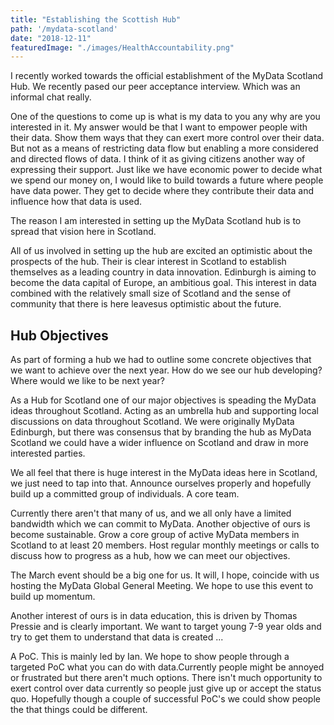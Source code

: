 ```yaml
---
title: "Establishing the Scottish Hub"
path: '/mydata-scotland'
date: "2018-12-11"
featuredImage: "./images/HealthAccountability.png"  
---
```


I recently worked towards the official establishment of the MyData Scotland Hub. We recently pased our peer acceptance interview. Which was an informal chat really.

One of the questions to come up is what is my data to you any why are you interested in it. My answer would be that I want to empower people with their data. Show them ways that they can exert more control over their data. But not as a means of restricting data flow but enabling a more considered and directed flows of data. I think of it as giving citizens another way of expressing their support. Just like we have economic power to decide what we spend our money on, I would like to build towards a future where people have data power. They get to decide where they contribute their data and influence how that data is used.

The reason I am interested in setting up the MyData Scotland hub is to spread that vision here in Scotland. 

All of us involved in setting up the hub are excited an optimistic about the prospects of the hub. Their is clear interest in Scotland to establish themselves as a leading country in data innovation. Edinburgh is aiming to become the data capital of Europe, an ambitious goal. This interest in data combined with the relatively small size of Scotland and the sense of community that there is here leavesus optimistic about the future.

## Hub Objectives

As part of forming a hub we had to outline some concrete objectives that we want to achieve over the next year. How do we see our hub developing? Where would we like to be next year?

As a Hub for Scotland one of our major objectives is speading the MyData ideas throughout Scotland. Acting as an umbrella hub and supporting local discussions on data throughout Scotland. We were originally MyData Edinburgh, but there was consensus that by branding the hub as MyData Scotland we could have a wider influence on Scotland and draw in more interested parties.

We all feel that there is huge interest in the MyData ideas here in Scotland, we just need to tap into that. Announce ourselves properly and hopefully build up a committed group of individuals. A core team.

Currently there aren't that many of us, and we all only have a limited bandwidth which we can commit to MyData. Another objective of ours is become sustainable. Grow a core group of active MyData members in Scotland to at least 20 members. Host regular monthly meetings or calls to discuss how to progress as a hub, how we can meet our objectives.

The March event should be a big one for us. It will, I hope, coincide with us hosting the MyData Global General Meeting. We hope to use this event to build up momentum.

Another interest of ours is in data education, this is driven by Thomas Pressie and is clearly important. We want to target young 7-9 year olds and try to get them to understand that data is created ...

A PoC. This is mainly led by Ian. We hope to show people through a targeted PoC what you can do with data.Currently people might be annoyed or frustrated but there aren't much options. There isn't much opportunity to exert control over data currently so people just give up or accept the status quo. Hopefully though a couple of successful PoC's we could show people the that things could be different.